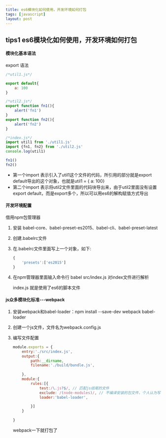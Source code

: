 ```yaml
---
title: es6模块化如何使用，开发环境如何打包
tags: [javascript]
layout: post
---
```


## tips1 es6模块化如何使用，开发环境如何打包

#### 模块化基本语法

export 语法



```javascript
/*util1.js*/

export default{
    a: 100
}

/*util2.js*/
export function fn1(){
    alert('fn1')
}
export function fn2(){
    alert('fn2')
}

/*index.js*/
import util1 from './util1.js'
import {fn1, fn2} from './util2.js'
console.log(util1)

fn1()
fn2()

```

- 第一个import 表示引入了util1这个文件的代码，所引用的部分就是export default导出的这个对象，也就是util1 = { a: 100}
- 第二个import 表示将util2文件里面的代码块导出来，由于util2里面没有设置export default，而是export多个，所以可以用es6的解构赋值方式导出





#### 开发环境配置

借用npm包管理器

1. 安装 babel-core、babel-preset-es2015、babel-cli、babel-preset-latest

2. 创建.babelrc文件

3. 在.babelrc文件里面写上一个对象，如下:

   ```javascript
   {
       'presets':['es2015']
   }
   ```

4. 在npm管理器里面输入命令行 babel src/index.js 对index文件进行解析

   index.js 就是使用了es6的脚本文件

   

#### js众多模块化标准---webpack

1. 安装webpack和babel-loader：npm install --save-dev webpack babel-loader

2. 创建一个js文件，文件名为webpack.config.js

3. 编写文件配置

   ```javascript
   module.exports = {
       entry:'./src/index.js',
       output:{   
           path:__dirname,
           filename:'./build/bundle.js',
           
       },
       module:{
           rules:[{
               test:/\.js?$/, // 匹配js结尾的文件
               exclude: /(node-modules)/, // 不编译安装的包文件，个人认为写不写都可以。
               loader:'babel-loader',
               
           }]
       } 
       
   }
   ```

   webpack一下就打包了

   



